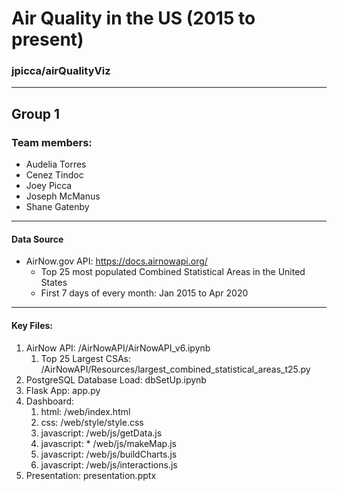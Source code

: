 # Air Quality in the US (2015 to present)
### jpicca/airQualityViz
----
## Group 1
### Team members: 
* Audelia Torres
* Cenez Tindoc
* Joey Picca
* Joseph McManus
* Shane Gatenby
----
#### Data Source
* AirNow.gov API: https://docs.airnowapi.org/
  * Top 25 most populated Combined Statistical Areas in the United States
  * First 7 days of every month: Jan 2015 to Apr 2020

----
#### Key Files:
1) AirNow API: /AirNowAPI/AirNowAPI_v6.ipynb
    1) Top 25 Largest CSAs: /AirNowAPI/Resources/largest_combined_statistical_areas_t25.py
2) PostgreSQL Database Load: dbSetUp.ipynb
3) Flask App: app.py
4) Dashboard: 
    1) html: /web/index.html
    2) css: /web/style/style.css 
    3) javascript: /web/js/getData.js 
    3) javascript: * /web/js/makeMap.js 
    3) javascript: /web/js/buildCharts.js 
    3) javascript: /web/js/interactions.js
5) Presentation: presentation.pptx

